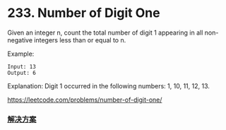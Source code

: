 

# 233. Number of Digit One

Given an integer n, count the total number of digit 1 appearing in all non-negative integers less than or equal to n.

Example:
```
Input: 13
Output: 6 
```
Explanation: Digit 1 occurred in the following numbers: 1, 10, 11, 12, 13.

<https://leetcode.com/problems/number-of-digit-one/>


### [解决方案](/剑指offer/32、从1到整数n中1出现的次数.md)

